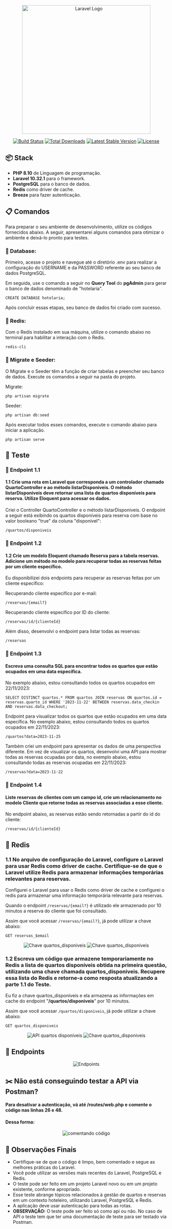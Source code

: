 <p align="center"><a href="https://laravel.com" target="_blank"><img src="https://raw.githubusercontent.com/laravel/art/master/logo-lockup/5%20SVG/2%20CMYK/1%20Full%20Color/laravel-logolockup-cmyk-red.svg" width="400" alt="Laravel Logo"></a></p>

<p align="center">
<a href="https://github.com/laravel/framework/actions"><img src="https://github.com/laravel/framework/workflows/tests/badge.svg" alt="Build Status"></a>
<a href="https://packagist.org/packages/laravel/framework"><img src="https://img.shields.io/packagist/dt/laravel/framework" alt="Total Downloads"></a>
<a href="https://packagist.org/packages/laravel/framework"><img src="https://img.shields.io/packagist/v/laravel/framework" alt="Latest Stable Version"></a>
<a href="https://packagist.org/packages/laravel/framework"><img src="https://img.shields.io/packagist/l/laravel/framework" alt="License"></a>
</p>

## :package: Stack

- **PHP 8.10** de Linguagem de programação.
- **Laravel 10.32.1** para o framework.
- **PostgreSQL** para o banco de dados.
- **Redis** como driver de cache.
- **Breeze** para fazer autenticação.

## :clipboard: Comandos
Para preparar o seu ambiente de desenvolvimento, utilize os códigos fornecidos abaixo. A seguir, apresentarei alguns comandos para otimizar o ambiente e deixá-lo pronto para testes.

### :blue_book: Database:
Primeiro, acesse o projeto e navegue até o diretório .env para realizar a configuração do USERNAME e da PASSWORD referente ao seu banco de dados PostgreSQL.

Em seguida, use o comando a seguir no **Query Tool** do **pgAdmin** para gerar o banco de dados denominado de "hotelaria".

	CREATE DATABASE hotelaria;
Após concluir essas etapas, seu banco de dados foi criado com sucesso.
### :closed_book: Redis:
Com o Redis instalado em sua máquina, utilize o comando abaixo no terminal para habilitar a interação com o Redis.
	
    redis-cli
### :green_book: Migrate e Seeder:
O Migrate e o Seeder têm a função de criar tabelas e preencher seu banco de dados. Execute os comandos a seguir na pasta do projeto.

Migrate:

    php artisan migrate
Seeder:

    php artisan db:seed
Após executar todos esses comandos, execute o comando abaixo para iniciar a aplicação.

    php artisan serve

## :pushpin: Teste

### :round_pushpin: Endpoint 1.1

#### 1.1 Crie uma rota em Laravel que corresponda a um controlador chamado QuartoController e ao método listarDisponiveis. O método listarDisponiveis deve retornar uma lista de quartos disponíveis para reserva. Utilize Eloquent para acessar os dados.
Criei o Controller QuartoController e o método listarDisponiveis. O endpoint a seguir está exibindo os quartos disponíveis para reserva com base no valor booleano "true" da coluna "disponivel":

    /quartos/disponiveis

### :round_pushpin: Endpoint 1.2

#### 1.2 Crie um modelo Eloquent chamado Reserva para a tabela reservas. Adicione um método no modelo para recuperar todas as reservas feitas por um cliente específico.

Eu disponibilizei dois endpoints para recuperar as reservas feitas por um cliente específico:

Recuperando cliente específico por e-mail:

    /reservas/{email?}
Recuperando cliente específico por ID do cliente:

    /reservas/id/{clienteId}
Além disso, desenvolvi o endpoint para listar todas as reservas:

    /reservas

### :round_pushpin: Endpoint 1.3

#### Escreva uma consulta SQL para encontrar todos os quartos que estão ocupados em uma data específica.
No exemplo abaixo, estou consultando todos os quartos ocupados em 22/11/2023:

    SELECT DISTINCT quartos.* FROM quartos JOIN reservas ON quartos.id = reservas.quarto_id WHERE '2023-11-22' BETWEEN reservas.data_checkin AND reservas.data_checkout;

Endpoint para visualizar todos os quartos que estão ocupados em uma data específica. No exemplo abaixo, estou consultando todos os quartos ocupados em 22/11/2023:

    /quartos?data=2023-11-25

Também criei um endpoint para apresentar os dados de uma perspectiva diferente. Em vez de visualizar os quartos, desenvolvi uma API para mostrar todas as reservas ocupadas por data, no exemplo abaixo, estou consultando todas as reservas ocupadas em 22/11/2023:

    /reservas?data=2023-11-22

### :round_pushpin: Endpoint 1.4

#### Liste reservas de clientes com um campo id, crie um relacionamento no modelo Cliente que retorne todas as reservas associadas a esse cliente.
No endpoint abaixo, as reservas estão sendo retornadas a partir do id do cliente:
    
    /reservas/id/{clienteId}

## :red_circle: Redis

### 1.1 No arquivo de configuração do Laravel, configure o Laravel para usar Redis como driver de cache. Certifique-se de que o Laravel utilize Redis para armazenar informações temporárias relevantes para reservas. 
Configurei o Laravel para usar o Redis como driver de cache e configurei o redis para armazenar uma informação temporária relevante para reservas.

Quando o endpoint `/reservas/{email?}` é utilizado ele armazenado por 10 minutos a reserva do cliente que foi consultado.

Assim que você acessar `/reservas/{email?}`, já pode utilizar a chave abaixo:

    GET reservas_$email

<div align="center">
    <img src="https://github.com/Nivaldof12/TesteHotelaria/assets/88409759/bbf2cbb3-b40e-4bba-a0aa-b02222295c9a" alt="Chave quartos_disponiveis" >
    <img src="https://github.com/Nivaldof12/TesteHotelaria/assets/88409759/2d4722ce-d8d2-41c4-a444-40d0c11b30a9" alt="Chave quartos_disponiveis" >
</div>

### 1.2 Escreva um código que armazene temporariamente no Redis a lista de quartos disponíveis obtida na primeira questão, utilizando uma chave chamada quartos_disponiveis. Recupere essa lista do Redis e retorne-a como resposta atualizando a parte 1.1 do Teste.
Eu fiz a chave quartos_disponiveis e ela armazena as informações em cache do endpoint "**/quartos/disponiveis**" por 10 minutos.

Assim que você acessar `/quartos/disponiveis`, já pode utilizar a chave abaixo:

    GET quartos_disponiveis
<div align="center">
    <img src="https://github.com/Nivaldof12/TesteHotelaria/assets/88409759/ed6aefe0-325c-44d4-8c15-56e555814a6c" alt="API quartos disponíveis" >
    <img src="https://github.com/Nivaldof12/TesteHotelaria/assets/88409759/224761f6-d648-4245-91b2-5e04c91f61ac" alt="Chave quartos_disponiveis" >
</div>

## :round_pushpin: Endpoints

<div align="center">
    <img src="https://github.com/Nivaldof12/TesteHotelaria/assets/88409759/9859773c-42c2-4526-949a-9cd7d827817c" alt="Endpoints" >
</div>

## :scissors: Não está conseguindo testar a API via Postman?
#### Para desativar a autenticação, vá até /routes/web.php e comente o código nas linhas **26** e **48**.
#### Dessa forma:

<div align="center">
    <img src="https://github.com/Nivaldof12/TesteHotelaria/assets/88409759/8eac8309-1806-4ebe-90d0-25cfded8f347" alt="comentando código" >
</div>

## :mag_right: Observações Finais

- Certifique-se de que o código é limpo, bem comentado e segue as melhores práticas do Laravel.
- Você pode utilizar as versões mais recentes do Laravel, PostgreSQL e Redis.
- O teste pode ser feito em um projeto Laravel novo ou em um projeto existente, conforme apropriado.
- Esse teste abrange tópicos relacionados à gestão de quartos e reservas em um contexto hoteleiro, utilizando Laravel, PostgreSQL e Redis.
- A aplicação deve usar autenticação para todas as rotas.
- **OBSERVAÇÃO:** O teste pode ser feito só como api ou não.
No caso de API o teste tem que ter uma documentação de teste para ser testado via Postman.
